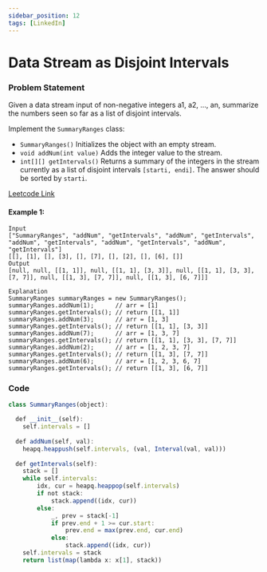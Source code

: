 ```yaml
---
sidebar_position: 12
tags: [LinkedIn]
---
```


# Data Stream as Disjoint Intervals

### Problem Statement

Given a data stream input of non-negative integers a1, a2, ..., an, summarize the numbers seen so far as a list of disjoint intervals.

Implement the `SummaryRanges` class:

- `SummaryRanges()` Initializes the object with an empty stream.
- `void addNum(int value)` Adds the integer value to the stream.
- `int[][] getIntervals()` Returns a summary of the integers in the stream currently as a list of disjoint intervals `[starti, endi]`. The answer should be sorted by `starti`.
 
[Leetcode Link](https://leetcode.com/problems/data-stream-as-disjoint-intervals/)

#### Example 1:

```
Input
["SummaryRanges", "addNum", "getIntervals", "addNum", "getIntervals", "addNum", "getIntervals", "addNum", "getIntervals", "addNum", "getIntervals"]
[[], [1], [], [3], [], [7], [], [2], [], [6], []]
Output
[null, null, [[1, 1]], null, [[1, 1], [3, 3]], null, [[1, 1], [3, 3], [7, 7]], null, [[1, 3], [7, 7]], null, [[1, 3], [6, 7]]]

Explanation
SummaryRanges summaryRanges = new SummaryRanges();
summaryRanges.addNum(1);      // arr = [1]
summaryRanges.getIntervals(); // return [[1, 1]]
summaryRanges.addNum(3);      // arr = [1, 3]
summaryRanges.getIntervals(); // return [[1, 1], [3, 3]]
summaryRanges.addNum(7);      // arr = [1, 3, 7]
summaryRanges.getIntervals(); // return [[1, 1], [3, 3], [7, 7]]
summaryRanges.addNum(2);      // arr = [1, 2, 3, 7]
summaryRanges.getIntervals(); // return [[1, 3], [7, 7]]
summaryRanges.addNum(6);      // arr = [1, 2, 3, 6, 7]
summaryRanges.getIntervals(); // return [[1, 3], [6, 7]]
```

### Code

```jsx title="Python"
class SummaryRanges(object):

  def __init__(self):
    self.intervals = []
    
  def addNum(self, val):
    heapq.heappush(self.intervals, (val, Interval(val, val)))
    
  def getIntervals(self):
    stack = []
    while self.intervals:
        idx, cur = heapq.heappop(self.intervals)
        if not stack:
            stack.append((idx, cur))
        else:
            _, prev = stack[-1]
            if prev.end + 1 >= cur.start:
                prev.end = max(prev.end, cur.end)
            else:
                stack.append((idx, cur))
    self.intervals = stack
    return list(map(lambda x: x[1], stack))
```

